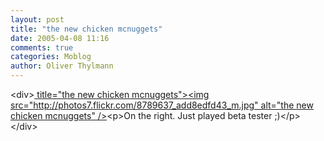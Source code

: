 ```yaml
---
layout: post
title: "the new chicken mcnuggets"
date: 2005-04-08 11:16
comments: true
categories: Moblog
author: Oliver Thylmann
---
```



&lt;div&gt;[ title=&quot;the new chicken mcnuggets&quot;&gt;&lt;img src=&quot;http://photos7.flickr.com/8789637_add8edfd43_m.jpg&quot; alt=&quot;the new chicken mcnuggets&quot; /&gt;](http://www.flickr.com/photos/oliver/8789637/)&lt;p&gt;On the right. Just played beta tester ;)&lt;/p&gt;&lt;/div&gt;



